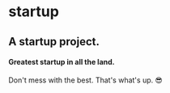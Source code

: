 # startup
## A startup project.
#### Greatest startup in all the land.
Don't mess with the best.
That's what's up. :sunglasses:
